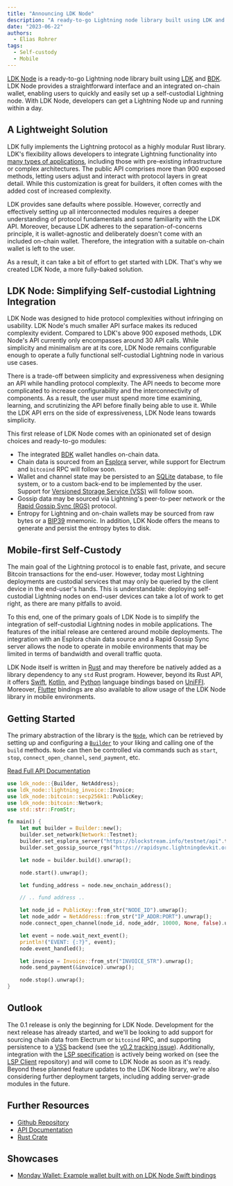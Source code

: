 ```yaml
---
title: "Announcing LDK Node"
description: "A ready-to-go Lightning node library built using LDK and BDK."
date: "2023-06-22"
authors:
  - Elias Rohrer
tags:
  - Self-custody
  - Mobile
---
```


[LDK Node][github_repo] is a ready-to-go Lightning node library built using [LDK][ldk] and [BDK][bdk]. LDK Node provides a straightforward interface and an integrated on-chain wallet, enabling users to quickly and easily set up a self-custodial Lightning node. With LDK Node, developers can get a Lightning Node up and running within a day.

## A Lightweight Solution
LDK fully implements the Lightning protocol as a highly modular Rust library. LDK's flexibility allows developers to integrate Lightning functionality into [many types of applications][ldk_case_studies], including those with pre-existing infrastructure or complex architectures. The public API comprises more than 900 exposed methods, letting users adjust and interact with protocol layers in great detail. While this customization is great for builders, it often comes with the added cost of increased complexity.

LDK provides sane defaults where possible. However, correctly and effectively setting up all interconnected modules requires a deeper understanding of protocol fundamentals and some familiarity with the LDK API. Moreover, because LDK adheres to the separation-of-concerns principle, it is wallet-agnostic and deliberately doesn't come with an included on-chain wallet. Therefore, the integration with a suitable on-chain wallet is left to the user.

As a result, it can take a bit of effort to get started with LDK. That's why we created LDK Node, a more fully-baked solution.

## LDK Node: Simplifying Self-custodial Lightning Integration
LDK Node was designed to hide protocol complexities without infringing on usability. LDK Node's much smaller API surface makes its reduced complexity evident. Compared to LDK's above 900 exposed methods, LDK Node's API currently only encompasses around 30 API calls. While simplicity and minimalism are at its core, LDK Node remains configurable enough to operate a fully functional self-custodial Lightning node in various use cases.

There is a trade-off between simplicity and expressiveness when designing an API while handling protocol complexity. The API needs to become more complicated to increase configurability and the interconnectivity of components. As a result, the user must spend more time examining, learning, and scrutinizing the API before finally being able to use it. While the LDK API errs on the side of expressiveness, LDK Node leans towards simplicity.

This first release of LDK Node comes with an opinionated set of design choices and ready-to-go modules:

- The integrated [BDK][bdk] wallet handles on-chain data.
- Chain data is sourced from an [Esplora][esplora] server, while support for Electrum and `bitcoind` RPC will follow soon.
- Wallet and channel state may be persisted to an [SQLite][sqlite] database, to file system, or to a custom back-end to be implemented by the user. Support for [Versioned Storage Service (VSS)][vss] will follow soon.
- Gossip data may be sourced via Lightning's peer-to-peer network or the [Rapid Gossip Sync (RGS)][rgs] protocol.
- Entropy for Lightning and on-chain wallets may be sourced from raw bytes or a [BIP39][bip39] mnemonic. In addition, LDK Node offers the means to generate and persist the entropy bytes to disk.

## Mobile-first Self-Custody
The main goal of the Lightning protocol is to enable fast, private, and secure Bitcoin transactions for the end-user. However, today most Lightning deployments are custodial services that may only be queried by the client device in the end-user's hands. This is understandable: deploying self-custodial Lightning nodes on end-user devices can take a lot of work to get right, as there are many pitfalls to avoid.

To this end, one of the primary goals of LDK Node is to simplify the integration of self-custodial Lightning nodes in mobile applications. The features of the initial release are centered around mobile deployments. The integration with an Esplora chain data source and a Rapid Gossip Sync server allows the node to operate in mobile environments that may be limited in terms of bandwidth and overall traffic quota.

LDK Node itself is written in [Rust][rust] and may therefore be natively added as a library dependency to any `std` Rust program. However, beyond its Rust API, it offers [Swift][swift], [Kotlin][kotlin], and [Python][python] language bindings based on [UniFFI][uniffi]. Moreover, [Flutter][flutter_bindings] bindings are also available to allow usage of the LDK Node library in mobile environments.

## Getting Started

The primary abstraction of the library is the [`Node`][api_docs_node], which can be retrieved by setting up and configuring a [`Builder`][api_docs_builder] to your liking and calling one of the `build` methods. `Node` can then be controlled via commands such as `start`, `stop`, `connect_open_channel`, `send_payment`, etc.

[Read Full API Documentation][api_docs]

```rust
use ldk_node::{Builder, NetAddress};
use ldk_node::lightning_invoice::Invoice;
use ldk_node::bitcoin::secp256k1::PublicKey;
use ldk_node::bitcoin::Network;
use std::str::FromStr;

fn main() {
	let mut builder = Builder::new();
	builder.set_network(Network::Testnet);
	builder.set_esplora_server("https://blockstream.info/testnet/api".to_string());
	builder.set_gossip_source_rgs("https://rapidsync.lightningdevkit.org/testnet/snapshot".to_string());

	let node = builder.build().unwrap();

	node.start().unwrap();

	let funding_address = node.new_onchain_address();

	// .. fund address ..

	let node_id = PublicKey::from_str("NODE_ID").unwrap();
	let node_addr = NetAddress::from_str("IP_ADDR:PORT").unwrap();
	node.connect_open_channel(node_id, node_addr, 10000, None, false).unwrap();

	let event = node.wait_next_event();
	println!("EVENT: {:?}", event);
	node.event_handled();

	let invoice = Invoice::from_str("INVOICE_STR").unwrap();
	node.send_payment(&invoice).unwrap();

	node.stop().unwrap();
}
```

## Outlook
The 0.1 release is only the beginning for LDK Node. Development for the next release has already started, and we'll be looking to add support for sourcing chain data from Electrum or `bitcoind` RPC, and supporting persistence to a [VSS][vss] backend (see the [v0.2 tracking issue][v02tracking]). Additionally, integration with the [LSP specification][lsp_spec] is actively being worked on (see the [LSP Client][lsp_client] repository) and will come to LDK Node as soon as it's ready. Beyond these planned feature updates to the LDK Node library, we're also considering further deployment targets, including adding server-grade modules in the future.

## Further Resources
- [Github Repository][github_repo]
- [API Documentation][api_docs]
- [Rust Crate][rust_crate]

## Showcases
- [Monday Wallet: Example wallet built with on LDK Node Swift bindings][monday]

[github_repo]: https://github.com/lightningdevkit/ldk-node
[api_docs]: https://docs.rs/ldk-node/*/ldk_node/
[api_docs_node]: https://docs.rs/ldk-node/*/ldk_node/struct.Node.html
[api_docs_builder]: https://docs.rs/ldk-node/*/ldk_node/struct.Builder.html
[rust_crate]: https://crates.io/
[ldk]: https://lightningdevkit.org/
[bdk]: https://bitcoindevkit.org/
[esplora]: https://github.com/Blockstream/esplora
[sqlite]: https://sqlite.org/
[rust]: https://www.rust-lang.org/
[swift]: https://www.swift.org/
[kotlin]: https://kotlinlang.org/
[python]: https://www.python.org/
[flutter_bindings]: https://github.com/LtbLightning/ldk-node-flutter
[v02tracking]: https://github.com/lightningdevkit/ldk-node/issues/107
[ldk_case_studies]: https://lightningdevkit.org/case-studies/
[vss]: https://github.com/lightningdevkit/vss-server
[rgs]: https://docs.rs/lightning-rapid-gossip-sync/0.0.115/lightning_rapid_gossip_sync/
[bip39]: https://github.com/bitcoin/bips/blob/master/bip-0039.mediawiki
[monday]: https://github.com/reez/Monday
[lsp_spec]: https://github.com/BitcoinAndLightningLayerSpecs/lsp
[lsp_client]: https://github.com/lightningdevkit/ldk-lsp-client
[uniffi]: https://github.com/mozilla/uniffi-rs/

